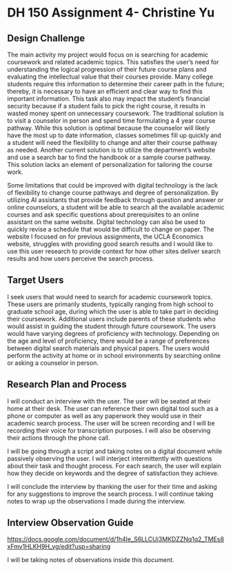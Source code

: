 # DH 150 Assignment 4- Christine Yu

## Design Challenge

The main activity my project would focus on is searching for academic coursework and related academic topics. This satisfies the user’s need for understanding the logical progression of their future course plans and evaluating the intellectual value that their courses provide. Many college students require this information to determine their career path in the future; thereby, it is necessary to have an efficient and clear way to find this important information. This task also may impact the student’s financial security because if a student fails to pick the right course, it results in wasted money spent on unnecessary coursework. The traditional solution is to visit a counselor in person and spend time formulating a 4 year course pathway. While this solution is optimal because the counselor will likely have the most up to date information, classes sometimes fill up quickly and a student will need the flexibility to change and alter their course pathway as needed. Another current solution is to utilize the department’s website and use a search bar to find the handbook or a sample course pathway. This solution lacks an element of personalization for tailoring the course work.

 Some limitations that could be improved with digital technology is the lack of flexibility to change course pathways and degree of personalization. By utilizing AI assistants that provide feedback through question and answer or online counselors, a student will be able to search all the available academic courses and ask specific questions about prerequisites to an online assistant on the same website. Digital technology can also be used to quickly revise a schedule that would be difficult to change on paper. The website I focused on for previous assignments, the UCLA Economics website, struggles with providing good search results and I would like to use this user research to provide context for how other sites deliver search results and how users perceive the search process. 

## Target Users

I seek users that would need to search for academic coursework topics. These users are primarily students, typically ranging from high school to graduate school age, during which the user is able to take part in deciding their coursework. Additional users include parents of these students who would assist in guiding the student through future coursework. The users would have varying degrees of proficiency with technology. Depending on the age and level of proficiency, there would be a range of preferences between digital search materials and physical papers. The users would perform the activity at home or in school environments by searching online or asking a counselor in person. 

## Research Plan and Process

I will conduct an interview with the user. The user will be seated at their home at their desk. The user can reference their own digital tool such as a phone or computer as well as any paperwork they would use in their academic search process. The user will be screen recording and I will be recording their voice for transcription purposes. I will also be observing their actions through the phone call. 

I will be going through a script and taking notes on a digital document while passively observing the user. I will interject intermittently with questions about their task and thought process. For each search, the user will explain how they decide on keywords and the degree of satisfaction they achieve. 

I will conclude the interview by thanking the user for their time and asking for any suggestions to improve the search process. I will continue taking notes to wrap up the observations I made during the interview. 

## Interview Observation Guide

https://docs.google.com/document/d/1h4Ie_S6LLCUi3MKDZZNq1q2_TMEs8xFmv1HLKH9H_yg/edit?usp=sharing

I will be taking notes of observations inside this document. 

